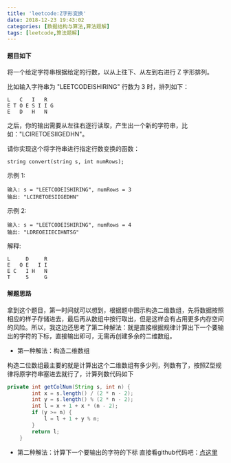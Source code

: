 ```yaml
---
title: 'leetcode:Z字形变换'
date: 2018-12-23 19:43:02
categories: [数据结构与算法,算法题解]
tags: [leetcode,算法题解]
---
```

#### 题目如下

将一个给定字符串根据给定的行数，以从上往下、从左到右进行 Z 字形排列。

比如输入字符串为 "LEETCODEISHIRING" 行数为 3 时，排列如下：

```$xslt
L   C   I   R
E T O E S I I G
E   D   H   N
```

之后，你的输出需要从左往右逐行读取，产生出一个新的字符串，比如："LCIRETOESIIGEDHN"。
<!--more-->
请你实现这个将字符串进行指定行数变换的函数：

```
string convert(string s, int numRows);
```



示例 1:

```
输入: s = "LEETCODEISHIRING", numRows = 3
输出: "LCIRETOESIIGEDHN"
```

示例 2:

```
输入: s = "LEETCODEISHIRING", numRows = 4
输出: "LDREOEIIECIHNTSG"
```

解释:

```
L     D     R
E   O E   I I
E C   I H   N
T     S     G
```

#### 解题思路

拿到这个题目，第一时间就可以想到，根据题中图示构造二维数组，先将数据按照相应的样子存储进去，最后再从数组中按行取出，但是这样会有占用更多内存空间的风险。所以，我这边还思考了第二种解法：就是直接根据规律计算出下一个要输出的字符的下标，直接输出即可，无需再创建多余的二维数组。

- 第一种解法：构造二维数组

构造二位数组最主要的就是计算出这个二维数组有多少列，列数有了，按照Z型规律将原字符串塞进去就行了，计算列数代码如下

```java
private int getColNum(String s, int n) {
        int x = s.length() / (2 * n - 2);
        int y = s.length() % (2 * n - 2);
        int l = x + 1 + x * (n - 2);
        if (y >= n) {
            l = l + 1 + y % n;
        }
        return l;
    }
```

- 第二种解法：计算下一个要输出的字符的下标
直接看github代码吧：[点这里](https://github.com/Fatezhang/DataStructureAndAlgorithm/tree/master/Algorithm/src/main/java/Alogrithm/Alogrithm/ZigZagConversion)
